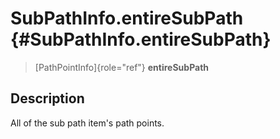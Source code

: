 SubPathInfo.entireSubPath {#SubPathInfo.entireSubPath}
=========================

> [PathPointInfo]{role="ref"} **entireSubPath**

Description
-----------

All of the sub path item\'s path points.
